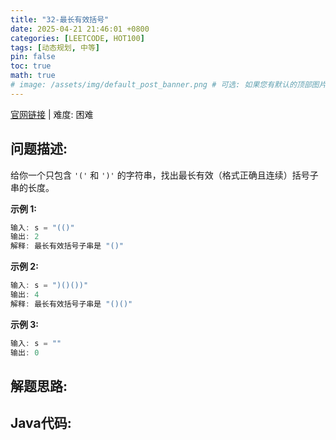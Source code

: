 ```yaml
---
title: "32-最长有效括号"
date: 2025-04-21 21:46:01 +0800
categories: [LEETCODE, HOT100]
tags: [动态规划, 中等]
pin: false
toc: true
math: true
# image: /assets/img/default_post_banner.png # 可选: 如果您有默认的顶部图片，取消注释并修改路径
---
```


[官网链接](https://leetcode.cn/problems/longest-valid-parentheses/) \| 难度: 困难

## 问题描述: 

给你一个只包含 `'('` 和 `')'` 的字符串，找出最长有效（格式正确且连续）括号子串的长度。

**示例 1:**

```java
输入: s = "(()"
输出: 2
解释: 最长有效括号子串是 "()"
```

**示例 2:**

```java
输入: s = ")()())"
输出: 4
解释: 最长有效括号子串是 "()()"
```

**示例 3:**

```java
输入: s = ""
输出: 0
```

## 解题思路: 



## Java代码: 

